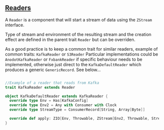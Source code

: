 [Readers](src/main/scala/com/libertexgroup/ape/readers)
------
A `Reader` is a component that will start a stream of data using the `ZStream` interface.

Type of stream and environment of the resulting stream and the creation effect are defined in the parent trait `Reader` but can be overriden.

As a good practice is to keep a common trait for similar readers, example of common traits: `KafkaReader` or `S3Reader`
Particular implementations could be `AnodotKafkaReader` or `FxbankReader` if specific behaviour needs to be implemented,
otherwise just direct to the `KafkaDefaultReader` which produces a generic `GenericRecord`. See below...

```scala

//Example of a reader that reads from Kafka
trait KafkaReader extends Reader

object KafkaDefaultReader extends KafkaReader {
  override type Env = Has[KafkaConfig]
  override type Env2 = Any with Consumer with Clock
  override type StreamType = ConsumerRecord[String, Array[Byte]]

  override def apply: ZIO[Env, Throwable, ZStream[Env2, Throwable, StreamType]] = ???
}
```
